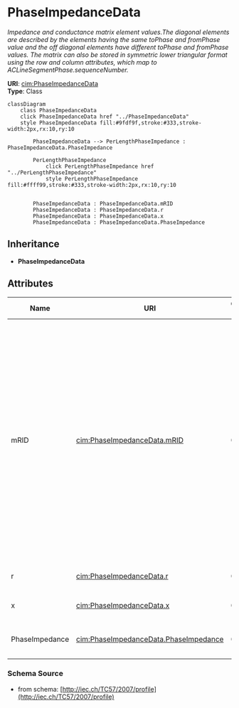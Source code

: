 # PhaseImpedanceData

_Impedance and conductance matrix element values.The diagonal elements are described by the elements having the same toPhase and fromPhase value and the off diagonal elements have different toPhase and fromPhase values.  The matrix can also be stored in symmetric lower triangular format using the row and column attributes, which map to ACLineSegmentPhase.sequenceNumber._

**URI**: [cim:PhaseImpedanceData](http://iec.ch/TC57/CIM-generic#PhaseImpedanceData)<br />
**Type**: Class

```mermaid
classDiagram
    class PhaseImpedanceData
    click PhaseImpedanceData href "../PhaseImpedanceData"
    style PhaseImpedanceData fill:#9fdf9f,stroke:#333,stroke-width:2px,rx:10,ry:10

        PhaseImpedanceData --> PerLengthPhaseImpedance : PhaseImpedanceData.PhaseImpedance

        PerLengthPhaseImpedance
            click PerLengthPhaseImpedance href "../PerLengthPhaseImpedance"
            style PerLengthPhaseImpedance fill:#ffff99,stroke:#333,stroke-width:2px,rx:10,ry:10


        PhaseImpedanceData : PhaseImpedanceData.mRID
        PhaseImpedanceData : PhaseImpedanceData.r
        PhaseImpedanceData : PhaseImpedanceData.x
        PhaseImpedanceData : PhaseImpedanceData.PhaseImpedance
```

## Inheritance
* **PhaseImpedanceData**

## Attributes
| Name | URI | Cardinality and Range | Description | Inheritance |
| ---  | --- | --- | --- | --- |
| mRID | [cim:PhaseImpedanceData.mRID](http://iec.ch/TC57/CIM-generic#PhaseImpedanceData.mRID) | 0..1 | Master resource identifier issued by a model authority. The mRID is unique within an exchange context. Global uniqueness is easily achieved by using a UUID, as specified in IETF RFC 4122, for the mRID. The use of UUID is strongly recommended.For CIMXML data files in RDF syntax conforming to IEC 61970-552, the mRID is mapped to rdf:ID or rdf:about attributes that identify CIM object elements. | direct |
| r | [cim:PhaseImpedanceData.r](http://iec.ch/TC57/CIM-generic#PhaseImpedanceData.r) | 0..1 | Resistance matrix element value, per length of unit. | direct |
| x | [cim:PhaseImpedanceData.x](http://iec.ch/TC57/CIM-generic#PhaseImpedanceData.x) | 0..1 | Reactance matrix element value, per length of unit. | direct |
| PhaseImpedance | [cim:PhaseImpedanceData.PhaseImpedance](http://iec.ch/TC57/CIM-generic#PhaseImpedanceData.PhaseImpedance) | 0..1 | Conductor phase impedance to which this data belongs. | direct |

### Schema Source
* from schema: [http://iec.ch/TC57/2007/profile](http://iec.ch/TC57/2007/profile)

